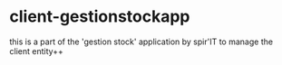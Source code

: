 # client-gestionstockapp
this is a part of the 'gestion stock' application by spir'IT to manage the client entity++ 
